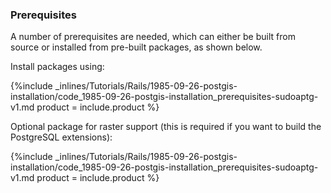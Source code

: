 


### Prerequisites
A number of prerequisites are needed, which can either be built from source or installed from pre-built packages, as shown below.

Install packages using:



{%include _inlines/Tutorials/Rails/1985-09-26-postgis-installation/code_1985-09-26-postgis-installation_prerequisites-sudoaptg-v1.md  product = include.product %}




Optional package for raster support (this is required if you want to build the PostgreSQL extensions):



{%include _inlines/Tutorials/Rails/1985-09-26-postgis-installation/code_1985-09-26-postgis-installation_prerequisites-sudoaptg-v1.md  product = include.product %}





